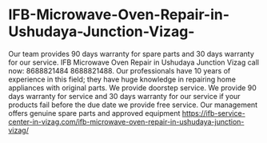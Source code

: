 # IFB-Microwave-Oven-Repair-in-Ushudaya-Junction-Vizag-
Our team provides 90 days warranty for spare parts and 30 days warranty for our service. IFB Microwave Oven Repair in Ushudaya Junction Vizag call now: 8688821484 8688821488. Our professionals have 10 years of experience in this field; they have huge knowledge in repairing home appliances with original parts. We provide doorstep service.  We provide 90 days warranty for service and 30 days warranty for our service if your products fail before the due date we provide free service. Our management offers genuine spare parts and approved equipment https://ifb-service-center-in-vizag.com/ifb-microwave-oven-repair-in-ushudaya-junction-vizag/

